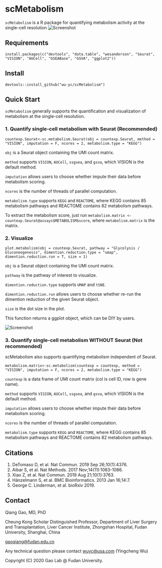 # scMetabolism
`scMetabolism` is a R package for quantifying metabolism activity at the single-cell resolution
![Screenshot](https://github.com/wu-yc/scMetabolism/raw/main/logo.jpg)

## Requirements
    install.packages(c("devtools", "data.table", "wesanderson", "Seurat", "VISION", "AUCell", "GSEABase", "GSVA", "ggplot2"))
    

## Install
    devtools::install_github("wu-yc/scMetabolism")

## Quick Start
`scMetabolism` generally supports the quantification and visualization of metabolism at the single-cell resolution. 

### 1. Quantify single-cell metabolism with Seurat (Recommended)
    countexp.Seurat<-sc.metabolism.Seurat(obj = countexp.Seurat, method = "VISION", imputation = F, ncores = 2, metabolism.type = "KEGG")

`obj` is a Seurat object containing the UMI count matrix. 

`method` supports `VISION`, `AUCell`, `ssgsea`, and `gsva`, which VISION is the default method.

`imputation` allows users to choose whether impute their data before metabolism scoring.

`ncores` is the number of threads of parallel computation.

`metabolism.type` supports `KEGG` and `REACTOME`, where KEGG contains 85 metabolism pathways and REACTOME contains 82 metabolism pathways.

To extract the metabolism score, just run `metabolism.matrix <- countexp.Seurat@assays$METABOLISM$score`, where `metabolism.matrix` is the matrix.

### 2. Visualize 
    plot.metabolism(obj = countexp.Seurat, pathway = "Glycolysis / Gluconeogenesis", dimention.reduction.type = "umap", dimention.reduction.run = T, size = 1)

`obj` is a Seurat object containing the UMI count matrix. 

`pathway` is the pathway of interest to visualize. 

`dimention.reduction.type` supports `UMAP` and `tSNE`.

`dimention.reduction.run` allows users to choose whether re-run the dimention reduction of the given Seurat object.

`size` is the dot size in the plot.

This function returns a ggplot object, which can be DIY by users.

![Screenshot](https://github.com/wu-yc/scMetabolism/raw/main/scMetabolism_demo.png)


### 3. Quantify single-cell metabolism WITHOUT Seurat (Not recommended)
scMetabolism also supports quantifying metabolism independent of Seurat. 

    metabolism.matrix<-sc.metabolism(countexp = countexp, method = "VISION", imputation = F, ncores = 2, metabolism.type = "KEGG")

`countexp` is a data frame of UMI count matrix (col is cell ID, row is gene name). 

`method` supports `VISION`, `AUCell`, `ssgsea`, and `gsva`, which VISION is the default method.

`imputation` allows users to choose whether impute their data before metabolism scoring.

`ncores` is the number of threads of parallel computation.

`metabolism.type` supports `KEGG` and `REACTOME`, where KEGG contains 85 metabolism pathways and REACTOME contains 82 metabolism pathways.

## Citations
1. DeTomaso D, et al. Nat Commun. 2019 Sep 26;10(1):4376.
2. Aibar S, et al. Nat Methods. 2017 Nov;14(11):1083-1086.
3. Xiao Z, et al. Nat Commun. 2019 Aug 21;10(1):3763.
4. Hänzelmann S, et al. BMC Bioinformatics. 2013 Jan 16;14:7.
5. George C. Linderman, et al. bioRxiv 2019.


## Contact

Qiang Gao, MD, PhD

Cheung Kong Scholar Distinguished Professor, Department of Liver Surgery and Transplantation, Liver Cancer Institute, Zhongshan Hospital, Fudan University, Shanghai, China

gaoqiang@fudan.edu.cn

Any technical question please contact wuyc@usa.com (Yingcheng Wu)

Copyright (C) 2020 Gao Lab @ Fudan University.



